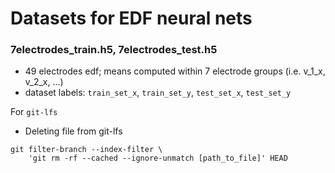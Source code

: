 # Datasets for EDF neural nets 

### 7electrodes_train.h5, 7electrodes_test.h5
* 49 electrodes edf; means computed within 7 electrode groups (i.e. v_1_x, v_2_x, ...)
* dataset labels: `train_set_x`, `train_set_y`, `test_set_x`, `test_set_y`

For `git-lfs`
* Deleting file from git-lfs
```
git filter-branch --index-filter \
    'git rm -rf --cached --ignore-unmatch [path_to_file]' HEAD
```
